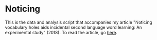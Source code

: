 # Noticing
This is the data and analysis script that accompanies my article "Noticing vocabulary holes aids incidental second language word learning: An experimental study" (2018). To read the article, go [here](https://www.cambridge.org/core/journals/bilingualism-language-and-cognition/article/noticing-vocabulary-holes-aids-incidental-second-language-word-learning-an-experimental-study/42AF3995A8FF9D94399289040188CC2F/share/aff7a2b17dcfda5b747d2c0bdae772fb74eda27c).
